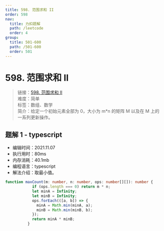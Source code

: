 ```yaml
---
title: 598. 范围求和 II
order: 598
nav:
  title: 力扣题解
  path: /leetcode
  order: 4
group:
  title: 501-600
  path: /501-600
  order: 501
---
```


# 598. 范围求和 II
    
> 链接：[598. 范围求和 II](https://leetcode-cn.com/problems/range-addition-ii/)  
> 难度：简单  
> 标签：数组、数学  
> 简介：给定一个初始元素全部为 0，大小为 m*n 的矩阵 M 以及在 M 上的一系列更新操作。
      
## 题解 1 - typescript
- 编辑时间：2021.11.07
- 执行用时：80ms
- 内存消耗：40.1mb
- 编程语言：typescript
- 解法介绍：取最小值。
```typescript
function maxCount(m: number, n: number, ops: number[][]): number {
            if (ops.length === 0) return m * n;
            let minA = Infinity;
            let minB = Infinity;
            ops.forEach(([a, b]) => {
              minA = Math.min(minA, a);
              minB = Math.min(minB, b);
            });
            return minA * minB;
          }
```

      